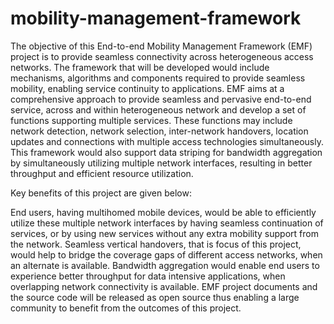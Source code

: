 # mobility-management-framework

The objective of this End-to-end Mobility Management Framework (EMF) project is to provide seamless connectivity across heterogeneous access networks. The framework that will be developed would include mechanisms, algorithms and components required to provide seamless mobility, enabling service continuity to applications. EMF aims at a comprehensive approach to provide seamless and pervasive end-to-end service, across and within heterogeneous network and develop a set of functions supporting multiple services. These functions may include network detection, network selection, inter-network handovers, location updates and connections with multiple access technologies simultaneously. This framework would also support data striping for bandwidth aggregation by simultaneously utilizing multiple network interfaces, resulting in better throughput and efficient resource utilization.

Key benefits of this project are given below:

End users, having multihomed mobile devices, would be able to efficiently utilize these multiple network interfaces by having seamless continuation of services, or by using new services without any extra mobility support from the network.
Seamless vertical handovers, that is focus of this project, would help to bridge the coverage gaps of different access networks, when an alternate is available.
Bandwidth aggregation would enable end users to experience better throughput for data intensive applications, when overlapping network connectivity is available.
EMF project documents and the source code will be released as open source thus enabling a large community to benefit from the outcomes of this project.
